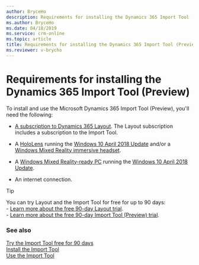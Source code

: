 ```yaml
---
author: BryceHo
description: Requirements for installing the Dynamics 365 Import Tool (Preview)
ms.author: BryceHo
ms.date: 04/18/2019
ms.service: crm-online
ms.topic: article
title: Requirements for installing the Dynamics 365 Import Tool (Preview)
ms.reviewer: v-brycho
---
```


# Requirements for installing the Dynamics 365 Import Tool (Preview)

To install and use the Microsoft Dynamics 365 Import Tool (Preview), you'll need the following:

- [A subscription to Dynamics 365 Layout](https://docs.microsoft.com/en-us/dynamics365/mixed-reality/layout/buy-and-deploy-layout). The 
Layout subscription includes a subscription to the Import Tool.
 
- A [HoloLens](https://www.microsoft.com/hololens) running the [Windows 10 April 2018 Update](https://support.microsoft.com/en-us/help/12643) and/or a [Windows Mixed Reality immersive headset](https://www.microsoft.com/en-us/windows/windows-mixed-reality). 

- A [Windows Mixed Reality-ready PC](https://www.microsoft.com/en-us/windows/windows-mixed-reality-devices#wmrpcs) running the [Windows 10 April 2018 Update](https://support.microsoft.com/en-us/help/12643).

- An internet connection.

 > [!TIP] 
  > You can try Layout and the Import Tool for free for up to 90 days:<br>- [Learn more about the free 90-day Layout trial](https://docs.microsoft.com/en-us/dynamics365/mixed-reality/layout/try-layout-free).<br>- [Learn more about the free 90-day Import Tool (Preview) trial](try-import-tool-free.md).

### See also
[Try the Import Tool free for 90 days](try-import-tool-free.md)<br>
[Install the Import Tool](install.md)<br>
[Use the Import Tool](import-tool.md)
